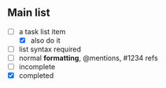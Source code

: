## Main list
- [ ] a task list item
  - [x] also do it
- [ ] list syntax required
- [ ] normal **formatting**, @mentions, #1234 refs
- [ ] incomplete
- [x] completed
